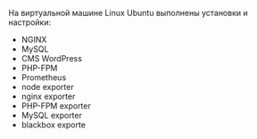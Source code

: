 На виртуальной машине Linux Ubuntu выполнены установки и настройки:
- NGINX
- MySQL
- CMS WordPress
- PHP-FPM
- Prometheus
- node exporter
- nginx exporter
- PHP-FPM exporter
- MySQL exporter
- blackbox exporte
